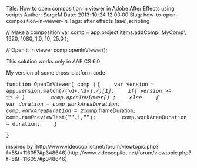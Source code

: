 Title: How to open composition in viewer in Adobe After Effects using scripts
Author: SergeM
Date: 2013-10-24 12:03:00
Slug: how-to-open-composition-in-viewer-in
Tags: after effects (aae),scripting

<div dir="ltr" style="text-align: left;" trbidi="on">// Make a composition
var comp = app.project.items.addComp('MyComp', 1920, 1080, 1.0, 10, 25.0 );

// Open it in viewer
comp.openInViewer();

This solution works only in AAE CS 6.0

My version of some cross-platform code

<span style="font-family: Courier New, Courier, monospace;">function OpenInViewer( comp )</span>
<span style="font-family: Courier New, Courier, monospace;">{</span>
<span style="font-family: Courier New, Courier, monospace;">&nbsp; &nbsp; var version = app.version.match(/(\d+\.\d+).*/)[1];</span>
<span style="font-family: Courier New, Courier, monospace;">
</span><span style="font-family: Courier New, Courier, monospace;">&nbsp; &nbsp; if(&nbsp;version&nbsp;>= 11.0&nbsp;)</span>
<span style="font-family: Courier New, Courier, monospace;">&nbsp; &nbsp; &nbsp; &nbsp; comp.openInViewer() ;</span>
<span style="font-family: Courier New, Courier, monospace;">&nbsp; &nbsp; else</span>
<span style="font-family: Courier New, Courier, monospace;">&nbsp; &nbsp; {</span>
<span style="font-family: Courier New, Courier, monospace;">&nbsp; &nbsp; &nbsp; &nbsp; var duration = comp.workAreaDuration;</span>
<span style="font-family: Courier New, Courier, monospace;">&nbsp; &nbsp; &nbsp; &nbsp; comp.workAreaDuration = 2*comp.frameDuration;</span>
<span style="font-family: Courier New, Courier, monospace;">&nbsp; &nbsp; &nbsp; &nbsp; comp.ramPreviewTest("",1,"");</span>
<span style="font-family: Courier New, Courier, monospace;">&nbsp; &nbsp; &nbsp; &nbsp; comp.workAreaDuration = duration;</span>
<span style="font-family: Courier New, Courier, monospace;">&nbsp; &nbsp; }</span>

<span style="font-family: Courier New, Courier, monospace;">}</span>
<div>
</div>inspired by&nbsp;[http://www.videocopilot.net/forum/viewtopic.php?f=5&amp;t=116057#p348646](http://www.videocopilot.net/forum/viewtopic.php?f=5&amp;t=116057#p348646)</div>